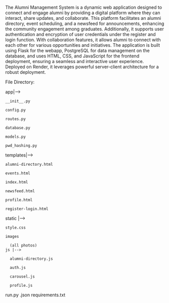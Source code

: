 The Alumni Management System is a dynamic web application designed to connect and engage alumni by providing a digital platform where they can interact, share updates, and collaborate. This platform facilitates an alumni directory, event scheduling, and a newsfeed for announcements, enhancing the community engagement among graduates. Additionally, it supports user authentication and encryption of user credentials under the register and login function. With collaboration features, it allows alumni to connect with each other for various opportunities and initiatives. The application is built using Flask for the webapp, PostgreSQL for data management on the database, and uses HTML, CSS, and JavaScript for the frontend deployment, ensuring a seamless and interactive user experience. Deployed on Render, it leverages powerful server-client architecture for a robust deployment.


File Directory:

app|-->

    __init__.py
    
    config.py
  
    routes.py
  
    database.py
  
    models.py
  
    pwd_hashing.py
  
  templates|-->
  
    alumni-directory.html
    
    events.html
    
    index.html
    
    newsfeed.html
    
    profile.html
    
    register-login.html

  static |-->
  
    style.css
    
    images
    
      (all photos)
    js |-->
    
      alumni-directory.js
      
      auth.js
      
      carousel.js
      
      profile.js

run.py
.json
requirements.txt
      
    
    
